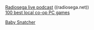 [Radiosega live podcast](https://www.radiosega.net/listen/web/) ((radiosega.net))  
[100 best local co-op PC games](https://www.slant.co/topics/2209/~best-local-co-op-pc-games)   

[Baby Snatcher](https://gamejolt.com/games/BabySnatcher/500051)  